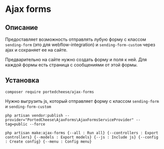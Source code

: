 # Ajax forms

##  Описание

Предоставляет возможность отправлять лубую форму с классом `sending-form` (это для webflow-integration) и `sending-form-custom` через ajax и сохраняет ее на сайте.

Предварительно на сайте нужно создать форму и поля к ней. Для каждой формы есть страница с сообщениями от этой формы.

## Установка

`composer require portedcheese/ajax-forms`

Нужно выгрузить js, который отправляет форму с классом `sending-form` и `sending-form-custom`

`php artisan vendor:publish --provider="PortedCheese\AjaxForms\AjaxFormsServiceProvider" --tag=public --force`

`php artisan make:ajax-forms {--all : Run all}
                             {--controllers : Export controllers}
                             {--models : Export models}
                             {--js : Include js}
                             {--config : Create config}
                             {--menu : Config menu}`